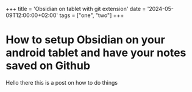 +++
title = 'Obsidian on tablet with git extension'
date = '2024-05-09T12:00:00+02:00'
tags = ["one", "two"]
+++

# How to setup Obsidian on your android tablet and have your notes saved on Github

Hello there this is a post on how to do things